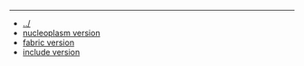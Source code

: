 - --
- [../](../index.md)
- [nucleoplasm version](nucleoplasm-version.json)
- [fabric version](fabric-version.json)
- [include version](include.json)
